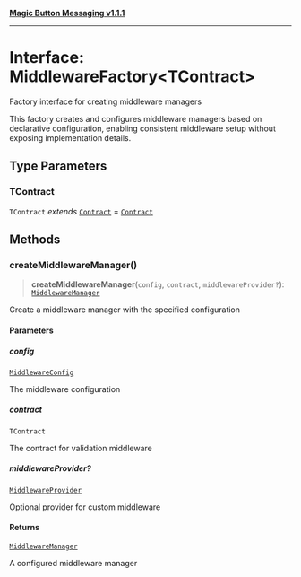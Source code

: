 [**Magic Button Messaging v1.1.1**](../README.md)

***

# Interface: MiddlewareFactory\<TContract\>

Factory interface for creating middleware managers

This factory creates and configures middleware managers based on
declarative configuration, enabling consistent middleware setup
without exposing implementation details.

## Type Parameters

### TContract

`TContract` *extends* [`Contract`](../type-aliases/Contract.md) = [`Contract`](../type-aliases/Contract.md)

## Methods

### createMiddlewareManager()

> **createMiddlewareManager**(`config`, `contract`, `middlewareProvider?`): [`MiddlewareManager`](../classes/MiddlewareManager.md)

Create a middleware manager with the specified configuration

#### Parameters

##### config

[`MiddlewareConfig`](MiddlewareConfig.md)

The middleware configuration

##### contract

`TContract`

The contract for validation middleware

##### middlewareProvider?

[`MiddlewareProvider`](MiddlewareProvider.md)

Optional provider for custom middleware

#### Returns

[`MiddlewareManager`](../classes/MiddlewareManager.md)

A configured middleware manager
